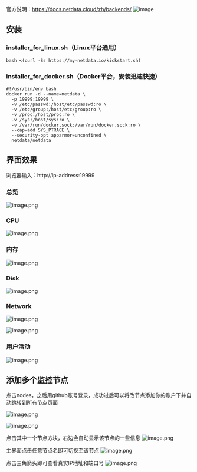 官方说明：https://docs.netdata.cloud/zh/backends/
![image](https://cloud.githubusercontent.com/assets/2662304/20649711/29f182ba-b4ce-11e6-97c8-ab2c0ab59833.png)

## 安装
### installer_for_linux.sh（Linux平台通用）
```
bash <(curl -Ss https://my-netdata.io/kickstart.sh)
```
### installer_for_docker.sh（Docker平台，安装迅速快捷）
```
#!/usr/bin/env bash 
docker run -d --name=netdata \
  -p 19999:19999 \
  -v /etc/passwd:/host/etc/passwd:ro \
  -v /etc/group:/host/etc/group:ro \
  -v /proc:/host/proc:ro \
  -v /sys:/host/sys:ro \
  -v /var/run/docker.sock:/var/run/docker.sock:ro \
  --cap-add SYS_PTRACE \
  --security-opt apparmor=unconfined \
  netdata/netdata
 ```

## 界面效果
浏览器输入：http://ip-address:19999
### 总览
![image.png](https://img.hacpai.com/file/2019/09/image-59110abf.png)

### CPU
![image.png](https://img.hacpai.com/file/2019/09/image-ecf958c2.png)

### 内存
![image.png](https://img.hacpai.com/file/2019/09/image-89f41a8a.png)

### Disk
![image.png](https://img.hacpai.com/file/2019/09/image-60ebcc6e.png)

### Network
![image.png](https://img.hacpai.com/file/2019/09/image-92df21fe.png)

![image.png](https://img.hacpai.com/file/2019/09/image-76767333.png)


### 用户活动
![image.png](https://img.hacpai.com/file/2019/09/image-d8841496.png)


## 添加多个监控节点
点击nodes，之后用github账号登录，成功过后可以将改节点添加你的账户下并自动跳转到所有节点页面

![image.png](https://img.hacpai.com/file/2019/09/image-d95d3000.png)

![image.png](https://img.hacpai.com/file/2019/09/image-fae07661.png)

点击其中一个节点方块，右边会自动显示该节点的一些信息
![image.png](https://img.hacpai.com/file/2019/09/image-73cd2266.png)

主界面点击任意节点名即可切换至该节点
![image.png](https://img.hacpai.com/file/2019/09/image-9cf381a1.png)

点击三角箭头即可查看真实IP地址和端口号
![image.png](https://img.hacpai.com/file/2019/09/image-d97be197.png)


